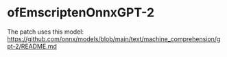 # ofEmscriptenOnnxGPT-2

The patch uses this model: https://github.com/onnx/models/blob/main/text/machine_comprehension/gpt-2/README.md
